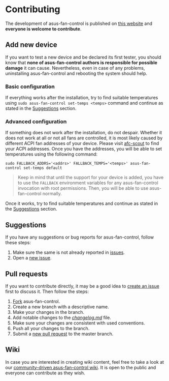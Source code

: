 # Contributing

The development of asus-fan-control is published on [this website](https://github.com/dominiksalvet/asus-fan-control) and **everyone is welcome to contribute**.

## Add new device

If you want to test a new device and be declared its first tester, you should know that **none of asus-fan-control authors is responsible for possible damage** it can cause. Nevertheless, even in case of any problems, uninstalling asus-fan-control and rebooting the system should help.

### Basic configuration

If everything works after the installation, try to find suitable temperatures using `sudo asus-fan-control set-temps <temps>` command and continue as stated in the [Suggestions](#suggestions) section.

### Advanced configuration

If something does not work after the installation, do not despair. Whether it does not work at all or not all fans are controlled, it is most likely caused by different ACPI fan addresses of your device. Please visit [afc-scout](https://github.com/dominiksalvet/afc-scout) to find your ACPI addresses. Once you have the addresses, you will be able to set temperatures using the following command:

```
sudo FALLBACK_ADDRS='<addrs>' FALLBACK_TEMPS='<temps>' asus-fan-control set-temps default
```

> Keep in mind that until the support for your device is added, you have to use the `FALLBACK` environment variables for any asus-fan-control invocation with root permissions. Then, you will be able to use asus-fan-control normally.

Once it works, try to find suitable temperatures and continue as stated in the [Suggestions](#suggestions) section.

## Suggestions

If you have any suggestions or bug reports for asus-fan-control, follow these steps:

1. Make sure the same is not already reported in [issues](https://github.com/dominiksalvet/asus-fan-control/issues).
2. Open a [new issue](https://github.com/dominiksalvet/asus-fan-control/issues/new/choose).

## Pull requests

If you want to contribute directly, it may be a good idea to [create an issue](https://github.com/dominiksalvet/asus-fan-control/issues/new/choose) first to discuss it. Then follow the steps:

1. [Fork](https://github.com/dominiksalvet/asus-fan-control/fork) asus-fan-control.
2. Create a new branch with a descriptive name.
3. Make your changes in the branch.
4. Add notable changes to the [*changelog.md*](changelog.md) file.
5. Make sure your changes are consistent with used conventions.
6. Push all your changes to the branch.
7. Submit a [new pull request](https://github.com/dominiksalvet/asus-fan-control/pulls) to the master branch.

## Wiki

In case you are interested in creating wiki content, feel free to take a look at our [community-driven asus-fan-control wiki](https://github.com/dominiksalvet/asus-fan-control/wiki). It is open to the public and everyone can contribute as they wish.
